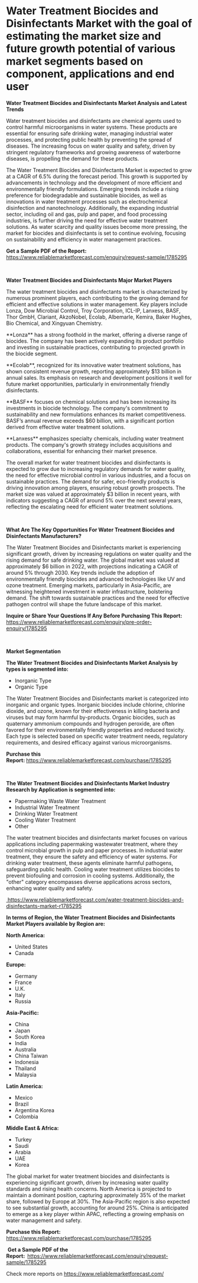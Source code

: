 <p><h1>Water Treatment Biocides and Disinfectants Market with the goal of estimating the market size and future growth potential of various market segments based on component, applications and end user</h1></p><p><strong>Water Treatment Biocides and Disinfectants Market Analysis and Latest Trends</strong></p>
<p><p>Water treatment biocides and disinfectants are chemical agents used to control harmful microorganisms in water systems. These products are essential for ensuring safe drinking water, managing industrial water processes, and protecting public health by preventing the spread of diseases. The increasing focus on water quality and safety, driven by stringent regulatory frameworks and growing awareness of waterborne diseases, is propelling the demand for these products.</p><p>The Water Treatment Biocides and Disinfectants Market is expected to grow at a CAGR of 6.5% during the forecast period. This growth is supported by advancements in technology and the development of more efficient and environmentally friendly formulations. Emerging trends include a rising preference for biodegradable and sustainable biocides, as well as innovations in water treatment processes such as electrochemical disinfection and nanotechnology. Additionally, the expanding industrial sector, including oil and gas, pulp and paper, and food processing industries, is further driving the need for effective water treatment solutions. As water scarcity and quality issues become more pressing, the market for biocides and disinfectants is set to continue evolving, focusing on sustainability and efficiency in water management practices.</p></p>
<p><strong>Get a Sample PDF of the Report:&nbsp;</strong> <a href="https://www.reliablemarketforecast.com/enquiry/request-sample/1785295?utm_campaign=2721&utm_medium=2&utm_source=Github&utm_content=ia&utm_term=25032025&utm_id=water-treatment-biocides-and-disinfectants">https://www.reliablemarketforecast.com/enquiry/request-sample/1785295</a></p>
<p>&nbsp;</p>
<p><strong>Water Treatment Biocides and Disinfectants Major Market Players</strong></p>
<p><p>The water treatment biocides and disinfectants market is characterized by numerous prominent players, each contributing to the growing demand for efficient and effective solutions in water management. Key players include Lonza, Dow Microbial Control, Troy Corporation, ICL-IP, Lanxess, BASF, Thor GmbH, Clariant, AkzoNobel, Ecolab, Albemarle, Kemira, Baker Hughes, Bio Chemical, and Xingyuan Chemistry.</p><p>**Lonza** has a strong foothold in the market, offering a diverse range of biocides. The company has been actively expanding its product portfolio and investing in sustainable practices, contributing to projected growth in the biocide segment.</p><p>**Ecolab**, recognized for its innovative water treatment solutions, has shown consistent revenue growth, reporting approximately $13 billion in annual sales. Its emphasis on research and development positions it well for future market opportunities, particularly in environmentally friendly disinfectants.</p><p>**BASF** focuses on chemical solutions and has been increasing its investments in biocide technology. The company's commitment to sustainability and new formulations enhances its market competitiveness. BASF’s annual revenue exceeds $60 billion, with a significant portion derived from effective water treatment solutions.</p><p>**Lanxess** emphasizes specialty chemicals, including water treatment products. The company's growth strategy includes acquisitions and collaborations, essential for enhancing their market presence.</p><p>The overall market for water treatment biocides and disinfectants is expected to grow due to increasing regulatory demands for water quality, the need for effective microbial control in various industries, and a focus on sustainable practices. The demand for safer, eco-friendly products is driving innovation among players, ensuring robust growth prospects. The market size was valued at approximately $3 billion in recent years, with indicators suggesting a CAGR of around 5% over the next several years, reflecting the escalating need for efficient water treatment solutions.</p></p>
<p>&nbsp;</p>
<p><strong>What Are The Key Opportunities For Water Treatment Biocides and Disinfectants Manufacturers?</strong></p>
<p><p>The Water Treatment Biocides and Disinfectants market is experiencing significant growth, driven by increasing regulations on water quality and the rising demand for safe drinking water. The global market was valued at approximately $6 billion in 2022, with projections indicating a CAGR of around 5% through 2030. Key trends include the adoption of environmentally friendly biocides and advanced technologies like UV and ozone treatment. Emerging markets, particularly in Asia-Pacific, are witnessing heightened investment in water infrastructure, bolstering demand. The shift towards sustainable practices and the need for effective pathogen control will shape the future landscape of this market.</p></p>
<p><strong>Inquire or Share Your Questions If Any Before Purchasing This Report:</strong> <a href="https://www.reliablemarketforecast.com/enquiry/pre-order-enquiry/1785295?utm_campaign=2721&utm_medium=2&utm_source=Github&utm_content=ia&utm_term=25032025&utm_id=water-treatment-biocides-and-disinfectants">https://www.reliablemarketforecast.com/enquiry/pre-order-enquiry/1785295</a></p>
<p>&nbsp;</p>
<p><strong>Market Segmentation</strong></p>
<p><strong>The Water Treatment Biocides and Disinfectants Market Analysis by types is segmented into:</strong></p>
<p><ul><li>Inorganic Type</li><li>Organic Type</li></ul></p>
<p><p>The Water Treatment Biocides and Disinfectants market is categorized into inorganic and organic types. Inorganic biocides include chlorine, chlorine dioxide, and ozone, known for their effectiveness in killing bacteria and viruses but may form harmful by-products. Organic biocides, such as quaternary ammonium compounds and hydrogen peroxide, are often favored for their environmentally friendly properties and reduced toxicity. Each type is selected based on specific water treatment needs, regulatory requirements, and desired efficacy against various microorganisms.</p></p>
<p><strong>Purchase this Report:&nbsp;</strong><a href="https://www.reliablemarketforecast.com/purchase/1785295?utm_campaign=2721&utm_medium=2&utm_source=Github&utm_content=ia&utm_term=25032025&utm_id=water-treatment-biocides-and-disinfectants">https://www.reliablemarketforecast.com/purchase/1785295</a></p>
<p>&nbsp;</p>
<p><strong>The Water Treatment Biocides and Disinfectants Market Industry Research by Application is segmented into:</strong></p>
<p><ul><li>Papermaking Waste Water Treatment</li><li>Industrial Water Treatment</li><li>Drinking Water Treatment</li><li>Cooling Water Treatment</li><li>Other</li></ul></p>
<p><p>The water treatment biocides and disinfectants market focuses on various applications including papermaking wastewater treatment, where they control microbial growth in pulp and paper processes. In industrial water treatment, they ensure the safety and efficiency of water systems. For drinking water treatment, these agents eliminate harmful pathogens, safeguarding public health. Cooling water treatment utilizes biocides to prevent biofouling and corrosion in cooling systems. Additionally, the "other" category encompasses diverse applications across sectors, enhancing water quality and safety.</p></p>
<p><a href="https://www.reliablemarketforecast.com/water-treatment-biocides-and-disinfectants-market-r1785295?utm_campaign=2721&utm_medium=2&utm_source=Github&utm_content=ia&utm_term=25032025&utm_id=water-treatment-biocides-and-disinfectants">&nbsp;https://www.reliablemarketforecast.com/water-treatment-biocides-and-disinfectants-market-r1785295</a></p>
<p><strong>In terms of Region, the Water Treatment Biocides and Disinfectants Market Players available by Region are:</strong></p>
<p>
    <p> <strong> North America: </strong>
        <ul>
            <li>United States</li>
            <li>Canada</li>
        </ul>
        </p> 
    <p> <strong> Europe: </strong>
        <ul>
            <li>Germany</li>
            <li>France</li>
            <li>U.K.</li>
            <li>Italy</li>
            <li>Russia</li>
        </ul>
        </p> 
    <p> <strong> Asia-Pacific: </strong>
        <ul>
            <li>China</li>
            <li>Japan</li>
            <li>South Korea</li>
            <li>India</li>
            <li>Australia</li>
            <li>China Taiwan</li>
            <li>Indonesia</li>
            <li>Thailand</li>
            <li>Malaysia</li>
        </ul>
        </p> 
    <p> <strong> Latin America: </strong>
        <ul>
            <li>Mexico</li>
            <li>Brazil</li>
            <li>Argentina Korea</li>
            <li>Colombia</li>
        </ul>
        </p> 
    <p> <strong> Middle East & Africa: </strong>
        <ul>
            <li>Turkey</li>
            <li>Saudi</li>
            <li>Arabia</li>
            <li>UAE</li>
            <li>Korea</li>
        </ul>
    </p>
    </p>
<p><p>The global market for water treatment biocides and disinfectants is experiencing significant growth, driven by increasing water quality standards and rising health concerns. North America is projected to maintain a dominant position, capturing approximately 35% of the market share, followed by Europe at 30%. The Asia-Pacific region is also expected to see substantial growth, accounting for around 25%. China is anticipated to emerge as a key player within APAC, reflecting a growing emphasis on water management and safety.</p></p>
<p><strong>Purchase this Report: </strong><a href="https://www.reliablemarketforecast.com/purchase/1785295?utm_campaign=2721&utm_medium=2&utm_source=Github&utm_content=ia&utm_term=25032025&utm_id=water-treatment-biocides-and-disinfectants">https://www.reliablemarketforecast.com/purchase/1785295</a></p>
<p>&nbsp;<strong>Get a Sample PDF of the Report:&nbsp;&nbsp;</strong><a href="https://www.reliablemarketforecast.com/enquiry/request-sample/1785295?utm_campaign=2721&utm_medium=2&utm_source=Github&utm_content=ia&utm_term=25032025&utm_id=water-treatment-biocides-and-disinfectants">https://www.reliablemarketforecast.com/enquiry/request-sample/1785295</a></p>
<p><strong></strong></p>
<p>Check more reports on <a href="https://www.reliablemarketforecast.com/?utm_campaign=2721&utm_medium=2&utm_source=Github&utm_content=ia&utm_term=25032025&utm_id=water-treatment-biocides-and-disinfectants">https://www.reliablemarketforecast.com/</a></p>